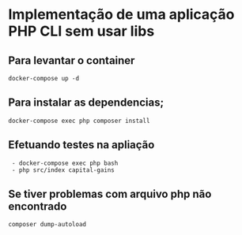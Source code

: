# Implementação de uma aplicação PHP CLI sem usar libs

## Para levantar o container 
```
docker-compose up -d
```

## Para instalar as dependencias;
```
docker-compose exec php composer install
```

## Efetuando testes na apliação

```
 - docker-compose exec php bash
 - php src/index capital-gains
```


## Se tiver problemas com arquivo php não encontrado

```
composer dump-autoload
```
